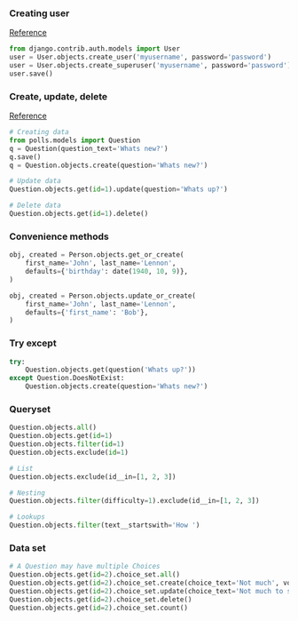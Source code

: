 ---
---

### Creating user
[Reference](https://docs.djangoproject.com/en/2.0/ref/contrib/auth/)

```python
from django.contrib.auth.models import User
user = User.objects.create_user('myusername', password='password')
user = User.objects.create_superuser('myusername', password='password')
user.save()
```

### Create, update, delete
[Reference](https://docs.djangoproject.com/en/2.1/ref/models/querysets/)
```python
# Creating data
from polls.models import Question
q = Question(question_text='Whats new?')
q.save()
q = Question.objects.create(question='Whats new?')

# Update data
Question.objects.get(id=1).update(question='Whats up?')

# Delete data
Question.objects.get(id=1).delete()
```

### Convenience methods
```python
obj, created = Person.objects.get_or_create(
    first_name='John', last_name='Lennon',
    defaults={'birthday': date(1940, 10, 9)},
)

obj, created = Person.objects.update_or_create(
    first_name='John', last_name='Lennon',
    defaults={'first_name': 'Bob'},
)
```

### Try except
```python
try:
    Question.objects.get(question('Whats up?'))
except Question.DoesNotExist:
    Question.objects.create(question='Whats new?')
```

### Queryset
```python
Question.objects.all()
Question.objects.get(id=1)
Question.objects.filter(id=1)
Question.objects.exclude(id=1)

# List
Question.objects.exclude(id__in=[1, 2, 3])

# Nesting
Question.objects.filter(difficulty=1).exclude(id__in=[1, 2, 3])

# Lookups
Question.objects.filter(text__startswith='How ')
```

### Data set
```python
# A Question may have multiple Choices
Question.objects.get(id=2).choice_set.all()
Question.objects.get(id=2).choice_set.create(choice_text='Not much', votes=0)
Question.objects.get(id=2).choice_set.update(choice_text='Not much to say')
Question.objects.get(id=2).choice_set.delete()
Question.objects.get(id=2).choice_set.count()
```
